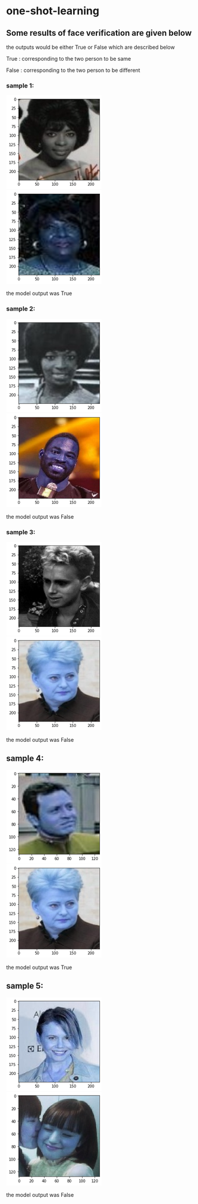 # one-shot-learning

## Some results of face verification are given below
the outputs would be either True or False which are described below

True : corresponding to the two person to be same

False : corresponding to the two person to be different

### sample 1:
![](images/res1.png)
![](images/res1.1.png)

the model output was True 

### sample 2:
![](images/res2.png)
![](images/res2.1.png)

the model output was False

### sample 3:
![](images/res3.png)
![](images/res3.1.png)

the model output was False

## sample 4:
![](images/res4.png)
![](images/res4.1.png)

the model output was True

## sample 5:
![](images/res5.png)
![](images/res5.1.png)

the model output was False
